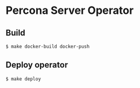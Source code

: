 # Percona Server Operator

## Build

```
$ make docker-build docker-push
```

## Deploy operator

```
$ make deploy
```
